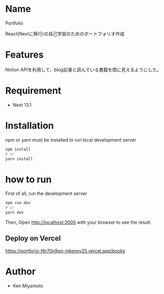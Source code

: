 # Name

Portfolio
 
React(Nextに移行)の自己学習のためのポートフォリオ作成
 
# Features
 
Notion APIを利用して、blog記事と読んでいる書籍を間に見えるようにした。
 
# Requirement
 
* Next 13.1
 
# Installation
 
npm or yarn must be installed to run local development server
 
```bash
npm install
# or
yarn install
```
 
# how to run

First of all, run the development server
```bash
npm run dev
# or
yarn dev
```
Then,
Open [http://localhost:3000](http://localhost:3000) with your browser to see the result.

## Deploy on Vercel

https://portforio-f6r70n9pp-mkenny25.vercel.app/books

 
# Author
 
* Ken Miyamoto
